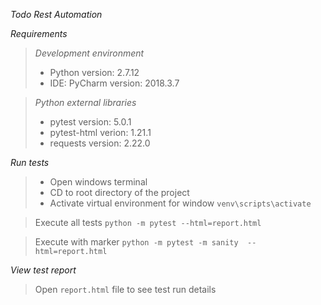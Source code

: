 *Todo Rest Automation*

*Requirements*
>_Development environment_
> - Python version: 2.7.12
> - IDE: PyCharm version: 2018.3.7

>_Python external libraries_
> - pytest version: 5.0.1
> - pytest-html verion: 1.21.1
> - requests version: 2.22.0

*Run tests*

> - Open windows terminal
> - CD to root directory of the project 
> - Activate virtual environment for window
> `venv\scripts\activate`

> Execute all tests `python -m pytest --html=report.html`

> Execute with marker `python -m pytest -m sanity  --html=report.html`

*View test report*
>Open `report.html` file to see test run details
